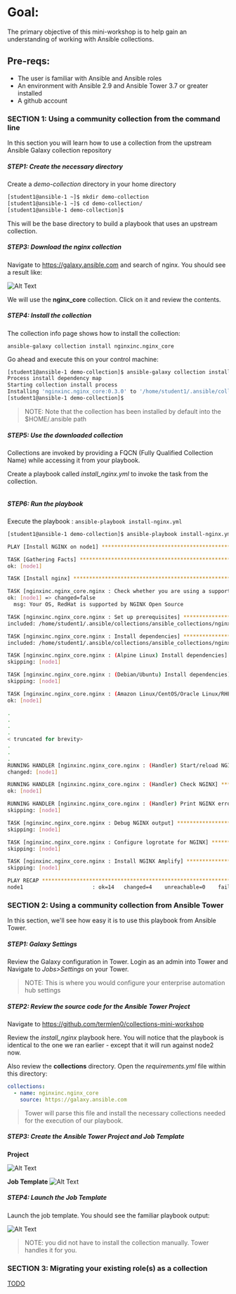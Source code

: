 # Goal:
The primary objective of this mini-workshop is to help gain an
understanding of working with Ansible collections.

## Pre-reqs:
- The user is familiar with Ansible and Ansible roles
- An environment with Ansible 2.9 and Ansible Tower 3.7 or greater installed
- A github account

### SECTION 1: Using a community collection from the command line

In this section you will learn how to use a collection from the
upstream Ansible Galaxy collection repository

##### STEP1: Create the necessary directory

Create a *demo-collection* directory in your home directory

``` bash
[student1@ansible-1 ~]$ mkdir demo-collection
[student1@ansible-1 ~]$ cd demo-collection/
[student1@ansible-1 demo-collection]$
```

This will be the base directory to build a playbook that uses an
upstream collection.


##### STEP3: Download the nginx collection

Navigate to https://galaxy.ansible.com and search of nginx. You should
see a result like:

![Alt Text](images/galaxy_nginx.png )

We will use the **nginx_core** collection. Click on it and review the
contents.

##### STEP4: Install the collection

The collection info page shows how to install the collection:

`ansible-galaxy collection install nginxinc.nginx_core`

Go ahead and execute this on your control machine:

``` bash
[student1@ansible-1 demo-collection]$ ansible-galaxy collection install nginxinc.nginx_core
Process install dependency map
Starting collection install process
Installing 'nginxinc.nginx_core:0.3.0' to '/home/student1/.ansible/collections/ansible_collections/nginxinc/nginx_core'
[student1@ansible-1 demo-collection]$
```

> NOTE: Note that the collection has been installed by default into
> the $HOME/.ansible path

##### STEP5: Use the downloaded collection

Collections are invoked by providing a FQCN (Fully Qualified
Collection Name) while accessing it from your playbook.

Create a playbook called *install_nginx.yml* to invoke the task from
the collection.

``` yaml

```


##### STEP6: Run the playbook

Execute the playbook : `ansible-playbook install-nginx.yml`

``` bash
[student1@ansible-1 demo-collection]$ ansible-playbook install-nginx.yml

PLAY [Install NGINX on node1] ****************************************************************************************************************************************************************************************

TASK [Gathering Facts] ***********************************************************************************************************************************************************************************************
ok: [node1]

TASK [Install nginx] *************************************************************************************************************************************************************************************************

TASK [nginxinc.nginx_core.nginx : Check whether you are using a supported NGINX distribution] ************************************************************************************************************************
ok: [node1] => changed=false
  msg: Your OS, RedHat is supported by NGINX Open Source

TASK [nginxinc.nginx_core.nginx : Set up prerequisites] **************************************************************************************************************************************************************
included: /home/student1/.ansible/collections/ansible_collections/nginxinc/nginx_core/roles/nginx/tasks/prerequisites/prerequisites.yml for node1

TASK [nginxinc.nginx_core.nginx : Install dependencies] **************************************************************************************************************************************************************
included: /home/student1/.ansible/collections/ansible_collections/nginxinc/nginx_core/roles/nginx/tasks/prerequisites/install-dependencies.yml for node1

TASK [nginxinc.nginx_core.nginx : (Alpine Linux) Install dependencies] ***********************************************************************************************************************************************
skipping: [node1]

TASK [nginxinc.nginx_core.nginx : (Debian/Ubuntu) Install dependencies] **********************************************************************************************************************************************
skipping: [node1]

TASK [nginxinc.nginx_core.nginx : (Amazon Linux/CentOS/Oracle Linux/RHEL) Install dependencies] **********************************************************************************************************************
ok: [node1]

.
.
.
.
< truncated for brevity>
.
.
.
RUNNING HANDLER [nginxinc.nginx_core.nginx : (Handler) Start/reload NGINX] *******************************************************************************************************************************************
changed: [node1]

RUNNING HANDLER [nginxinc.nginx_core.nginx : (Handler) Check NGINX] **************************************************************************************************************************************************
ok: [node1]

RUNNING HANDLER [nginxinc.nginx_core.nginx : (Handler) Print NGINX error if syntax check fails] **********************************************************************************************************************
skipping: [node1]

TASK [nginxinc.nginx_core.nginx : Debug NGINX output] ****************************************************************************************************************************************************************
skipping: [node1]

TASK [nginxinc.nginx_core.nginx : Configure logrotate for NGINX] *****************************************************************************************************************************************************
skipping: [node1]

TASK [nginxinc.nginx_core.nginx : Install NGINX Amplify] *************************************************************************************************************************************************************
skipping: [node1]

PLAY RECAP ***********************************************************************************************************************************************************************************************************
node1                      : ok=14   changed=4    unreachable=0    failed=0    skipped=23   rescued=0    ignored=0


```



### SECTION 2: Using a community collection from Ansible Tower


In this section, we'll see how easy it is to use this playbook
from Ansible Tower.


##### STEP1: Galaxy Settings
Review the Galaxy configuration in Tower. Login as an admin into Tower
and Navigate to *Jobs>Settings* on your Tower.




> NOTE: This is where you would configure your enterprise
> automation hub settings


##### STEP2: Review the source code for the Ansible Tower Project

Navigate to
https://github.com/termlen0/collections-mini-workshop

Review the *install_nginx* playbook here. You will notice that the playbook is
identical to the one we ran earlier - except that it will run against
node2 now.

Also review the **collections**  directory. Open the *requirements.yml*
file within this directory:

``` yaml
collections:
  - name: nginxinc.nginx_core
    source: https://galaxy.ansible.com
```

> Tower will parse this file and install the necessary collections
> needed for the execution of our playbook.


##### STEP3: Create the Ansible Tower Project and Job Template

**Project**

![Alt Text](images/tower_project.png )


**Job Template**
![Alt Text](images/tower_jt.png)

##### STEP4: Launch the Job Template

Launch the job template. You should see the familiar playbook output:

![Alt Text](images/tower_launch.png )

>NOTE: you did not have to install the collection manually. Tower
>handles it for you.


### SECTION 3: Migrating your existing role(s) as a collection

[TODO](./todo.md)
